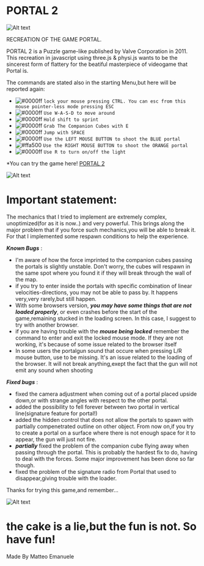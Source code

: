 # PORTAL 2
![Alt text](https://upload.wikimedia.org/wikipedia/it/d/df/Portal_logo.png)

RECREATION OF THE GAME PORTAL.

PORTAL 2 is a Puzzle game-like published by Valve Corporation in 2011. This recreation in javascript using three.js & physi.js wants to be the sincerest form of flattery for
the beatiful masterpiece of videogame that Portal is.

The commands are stated also in the starting Menu,but here will be reported again:

- ![#0000ff](https://via.placeholder.com/15/ff0000/000000?text=+) `lock your mouse pressing CTRL. You can esc from this mouse pointer-less mode pressing ESC`
- ![#0000ff](https://via.placeholder.com/15/c8c8c8/000000?text=+) `Use W-A-S-D to move around`
- ![#0000ff](https://via.placeholder.com/15/c8c8c8/000000?text=+) `Hold shift to sprint`
- ![#0000ff](https://via.placeholder.com/15/c8c8c8/000000?text=+) `Grab The Companion Cubes with E`
- ![#0000ff](https://via.placeholder.com/15/c8c8c8/000000?text=+) `Jump with SPACE`
- ![#0000ff](https://via.placeholder.com/15/0000ff/000000?text=+) `Use the LEFT MOUSE BUTTON to shoot the BLUE portal`
- ![#ffa500](https://via.placeholder.com/15/ffa500/000000?text=+) `Use the RIGHT MOUSE BUTTON to shoot the ORANGE portal`
- ![#0000ff](https://via.placeholder.com/15/c8c8c8/000000?text=+) `Use R to turn on/off the light`

*You can try the game here! [PORTAL 2](https://sapienzainteractivegraphicscourse.github.io/final-project-matteoem/)


![Alt text](https://i.gyazo.com/05ff2d83af11e9547510557b34650990.png)

# Important statement:
The mechanics that I tried to implement are extremely complex, unoptimized(for as it is now..) and very powerful. 
This brings along the major problem that if you force such mechanics,you will be able to break it. For that I implemented some respawn conditions to help the experience. 

***Known Bugs*** :
- I'm aware of how the force imprinted to the companion cubes passing the portals is slightly unstable. Don't worry, the cubes will respawn in the same spot where you found it
if they will break through the wall of the map.
- if you try to enter inside the portals with specific combination of linear velocities-directions, you may not be able to pass by. It happens very,very rarely,but still happen.
- With some browsers version, ***you may have some things that are not loaded properly***, or even crashes before the start of the game,remaining stucked in the loading screen. In this case, I suggest to try with another browser.
- if you are having trouble with the ***mouse being locked*** remember the command to enter and exit the locked mouse mode. If they are not working, it's because of some issue related to the browser itself
- In some users the portalgun sound that occure when pressing L/R mouse button, use to be missing. It's an issue related to the loading of the browser. It will not break anything,exept the fact that the gun will not emit any sound when shooting

***Fixed bugs*** :
- fixed the camera adjustment when coming out of a portal placed upside down,or with strange angles with respect to the other portal.
- added the possibility to fell forever between two portal in vertical line(signature feature for portal!)
- added the hidden control that does not allow the portals to spawn with partially compenetrated outline on other object. From now on,if you try to create a portal on a surface where there is not enough space for it to appear, the gun will just not fire.
- ***partially*** fixed the problem of the companion cube flying away when passing through the portal. This is probably the hardest fix to do, having to deal with the forces. Some major improvement has been done so far though.
- fixed the problem of the signature radio from Portal that used to disappear,giving trouble with the loader.

Thanks for trying this game,and remember...

![Alt text](https://i.gyazo.com/8526fde911ebaa483f37ea63eb699a82.png)

# the cake is a lie,but the fun is not. So have fun!

Made By Matteo Emanuele
